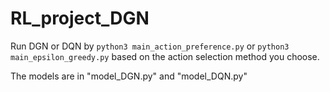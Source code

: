 # RL_project_DGN

Run DGN or DQN by
`python3 main_action_preference.py` or `python3 main_epsilon_greedy.py`
based on the action selection method you choose.

The models are in "model_DGN.py" and "model_DQN.py" 

